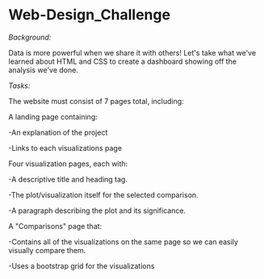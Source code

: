 # Web-Design_Challenge

*Background:*

Data is more powerful when we share it with others! Let's take what we've learned about HTML and CSS to create a dashboard showing off the analysis we've done.

*Tasks:*

The website must consist of 7 pages total, including:


A landing page containing:

  -An explanation of the project
  
  -Links to each visualizations page

Four visualization pages, each with:

  -A descriptive title and heading tag.
  
  -The plot/visualization itself for the selected comparison.
  
  -A paragraph describing the plot and its significance.
  
A "Comparisons" page that:
  
  -Contains all of the visualizations on the same page so we can easily visually compare them.
  
  -Uses a bootstrap grid for the visualizations
  
 
